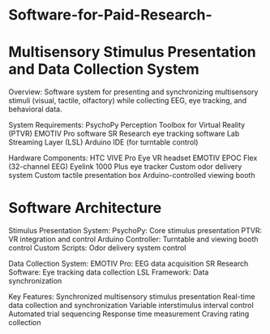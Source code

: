 # Software-for-Paid-Research-

# Multisensory Stimulus Presentation and Data Collection System

Overview:
Software system for presenting and synchronizing multisensory stimuli (visual, tactile, olfactory) while collecting EEG, eye tracking, and behavioral data.

System Requirements:
PsychoPy
Perception Toolbox for Virtual Reality (PTVR)
EMOTIV Pro software
SR Research eye tracking software
Lab Streaming Layer (LSL)
Arduino IDE (for turntable control)

Hardware Components:
HTC VIVE Pro Eye VR headset
EMOTIV EPOC Flex (32-channel EEG)
Eyelink 1000 Plus eye tracker
Custom odor delivery system
Custom tactile presentation box
Arduino-controlled viewing booth

# Software Architecture

Stimulus Presentation System:
PsychoPy: Core stimulus presentation
PTVR: VR integration and control
Arduino Controller: Turntable and viewing booth control
Custom Scripts: Odor delivery system control

Data Collection System:
EMOTIV Pro: EEG data acquisition
SR Research Software: Eye tracking data collection
LSL Framework: Data synchronization

Key Features:
Synchronized multisensory stimulus presentation
Real-time data collection and synchronization
Variable interstimulus interval control
Automated trial sequencing
Response time measurement
Craving rating collection
